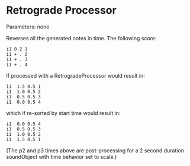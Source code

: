 Retrograde Processor 
====================

Parameters: none

Reverses all the generated notes in time. The following score:

    i1 0 2 1
    i1 + . 2
    i1 + . 3
    i1 + . 4

If processed with a RetrogradeProcessor would result in:

    i1  1.5 0.5 1
    i1  1.0 0.5 2
    i1  0.5 0.5 3
    i1  0.0 0.5 4

which if re-sorted by start time would result in:

    i1  0.0 0.5 4
    i1  0.5 0.5 3
    i1  1.0 0.5 2
    i1  1.5 0.5 1

(The p2 and p3 times above are post-processing for a 2 second duration
soundObject with time behavior set to scale.)
